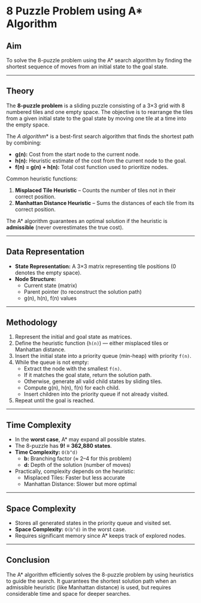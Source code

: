 # 8 Puzzle Problem using A* Algorithm

## Aim
To solve the 8-puzzle problem using the A* search algorithm by finding the shortest sequence of moves from an initial state to the goal state.

---

## Theory
The **8-puzzle problem** is a sliding puzzle consisting of a 3×3 grid with 8 numbered tiles and one empty space. The objective is to rearrange the tiles from a given initial state to the goal state by moving one tile at a time into the empty space.

The **A* algorithm** is a best-first search algorithm that finds the shortest path by combining:
- **g(n):** Cost from the start node to the current node.  
- **h(n):** Heuristic estimate of the cost from the current node to the goal.  
- **f(n) = g(n) + h(n):** Total cost function used to prioritize nodes.

Common heuristic functions:
1. **Misplaced Tile Heuristic** – Counts the number of tiles not in their correct position.  
2. **Manhattan Distance Heuristic** – Sums the distances of each tile from its correct position.  

The A* algorithm guarantees an optimal solution if the heuristic is **admissible** (never overestimates the true cost).

---

## Data Representation
- **State Representation:** A 3×3 matrix representing tile positions (0 denotes the empty space).  
- **Node Structure:**  
  - Current state (matrix)  
  - Parent pointer (to reconstruct the solution path)  
  - g(n), h(n), f(n) values  

---

## Methodology
1. Represent the initial and goal state as matrices.  
2. Define the heuristic function (`h(n)`) — either misplaced tiles or Manhattan distance.  
3. Insert the initial state into a priority queue (min-heap) with priority `f(n)`.  
4. While the queue is not empty:  
   - Extract the node with the smallest `f(n)`.  
   - If it matches the goal state, return the solution path.  
   - Otherwise, generate all valid child states by sliding tiles.  
   - Compute g(n), h(n), f(n) for each child.  
   - Insert children into the priority queue if not already visited.  
5. Repeat until the goal is reached.

---

## Time Complexity
- In the **worst case**, A* may expand all possible states.  
- The 8-puzzle has **9! = 362,880 states**.  
- **Time Complexity:** `O(b^d)`  
  - **b:** Branching factor (≈ 2–4 for this problem)  
  - **d:** Depth of the solution (number of moves)  
- Practically, complexity depends on the heuristic:  
  - Misplaced Tiles: Faster but less accurate  
  - Manhattan Distance: Slower but more optimal  

---

## Space Complexity
- Stores all generated states in the priority queue and visited set.  
- **Space Complexity:** `O(b^d)` in the worst case.  
- Requires significant memory since A* keeps track of explored nodes.

---

## Conclusion
The A* algorithm efficiently solves the 8-puzzle problem by using heuristics to guide the search. It guarantees the shortest solution path when an admissible heuristic (like Manhattan distance) is used, but requires considerable time and space for deeper searches.
